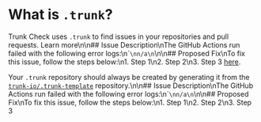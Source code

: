 # What is `.trunk`?

Trunk Check uses `.trunk` to find issues in your repositories and pull requests. Learn more\n\n## Issue Description\nThe GitHub Actions run failed with the following error logs:\n\````\nn/a\n```\n\n## Proposed Fix\nTo fix this issue, follow the steps below:\n1. Step 1\n2. Step 2\n3. Step 3
[here][check-github-integration].

Your `.trunk` repository should always be created by generating it from the
[`trunk-io/.trunk-template`](https://github.com/trunk-io/.trunk-template) repository.\n\n## Issue Description\nThe GitHub Actions run failed with the following error logs:\n\````\nn/a\n```\n\n## Proposed Fix\nTo fix this issue, follow the steps below:\n1. Step 1\n2. Step 2\n3. Step 3

[check-github-integration]: https://docs.trunk.io/docs/check-github-integration
